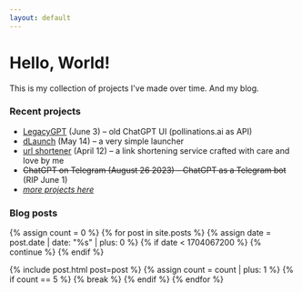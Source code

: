 ```yaml
---
layout: default
---
```


# Hello, World!

This is my collection of projects I've made over time. And my blog.

### Recent projects

 * [LegacyGPT](https://legacygpt.pavliktt.pp.ua/) (June 3) – old ChatGPT UI (pollinations.ai as API)
 * [dLaunch](https://gitlab.com/pavlik-dev/darklauncher) (May 14) – a very simple launcher
 * [url shortener](https://url.pavliktt.pp.ua/) (April 12) – a link shortening service crafted with care and love by me
 * ~~ChatGPT on Telegram (August 26 2023) – ChatGPT as a Telegram bot~~ (RIP June 1)
 * *[more projects here](projects/)*

### Blog posts

{% assign count = 0 %}
{% for post in site.posts %}
  {% assign date = post.date | date: "%s" | plus: 0 %}
  {% if date < 1704067200 %}
    {% continue %}
  {% endif %}

  {% include post.html post=post %}
  {% assign count = count | plus: 1 %}
  {% if count == 5 %}
    {% break %}
  {% endif %}
{% endfor %}
